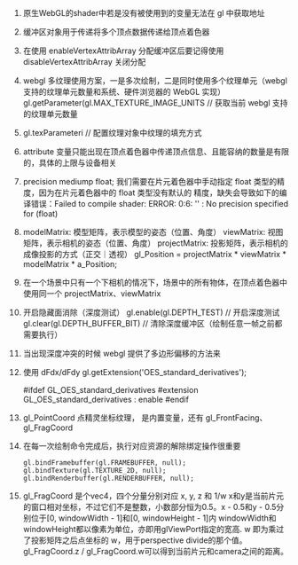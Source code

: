 1. 原生WebGL的shader中若是没有被使用到的变量无法在 gl 中获取地址

2. 缓冲区对象用于传递将多个顶点数据传递给顶点着色器

3. 在使用 enableVertexAttribArray 分配缓冲区后要记得使用 disableVertexAttribArray 关闭分配

4. webgl 多纹理使用方案，一是多次绘制，二是同时使用多个纹理单元（webgl 支持的纹理单元数量和系统、硬件浏览器的 WebGL 实现）
    gl.getParameter(gl.MAX_TEXTURE_IMAGE_UNITS // 获取当前 webgl 支持的纹理单元数量

5. gl.texParameteri // 配置纹理对象中纹理的填充方式

6. attribute 变量只能出现在顶点着色器中传递顶点信息、且能容纳的数量是有限的，具体的上限与设备相关

7. precision mediump float; 我们需要在片元着色器中手动指定 float 类型的精度，因为在片元着色器中的 float 类型没有默认的
   精度，缺失会导致如下的编译错误：Failed to compile shader: ERROR: 0:6: '' : No precision specified for (float)

8. modelMatrix: 模型矩阵，表示模型的姿态（位置、角度）
   viewMatrix: 视图矩阵，表示相机的姿态（位置、角度）
   projectMatrix: 投影矩阵，表示相机的成像投影的方式（正交｜透视）
   gl_Position = projectMatrix * viewMatrix * modelMatrix * a_Position;

9. 在一个场景中只有一个下相机的情况下，场景中的所有物体，在顶点着色器中使用同一个 projectMatrix、viewMatrix

10. 开启隐藏面消除（深度测试）  gl.enable(gl.DEPTH_TEST) // 开启深度测试
                            gl.clear(gl.DEPTH_BUFFER_BIT) // 清除深度缓冲区（绘制任意一帧之前都需要执行）

11. 当出现深度冲突的时候 webgl 提供了多边形偏移的方法来

12. 使用 dFdx/dFdy
    gl.getExtension('OES_standard_derivatives');
    
     #ifdef GL_OES_standard_derivatives
        #extension GL_OES_standard_derivatives : enable
    #endif

13. gl_PointCoord 点精灵坐标纹理， 是内置变量，还有 gl_FrontFacing、gl_FragCoord

14. 在每一次绘制命令完成后，执行对应资源的解除绑定操作很重要
        
        gl.bindFramebuffer(gl.FRAMEBUFFER, null);
        gl.bindTexture(gl.TEXTURE_2D, null);
        gl.bindRenderbuffer(gl.RENDERBUFFER, null);

15. gl_FragCoord 是个vec4，四个分量分别对应 x, y, z 和 1/w
    x和y是当前片元的窗口相对坐标，不过它们不是整数，小数部分恒为0.5。x - 0.5和y - 0.5分别位于[0, windowWidth - 1]和[0, windowHeight - 1]内
    windowWidth和windowHeight都以像素为单位，亦即用glViewPort指定的宽高.
    w 即为乘过了投影矩阵之后点坐标的 w，用于perspective divide的那个值。
    gl_FragCoord.z / gl_FragCoord.w可以得到当前片元和camera之间的距离。
